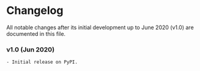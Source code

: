 # Changelog

All notable changes after its initial development up to June 2020 (v1.0) are documented in this file.

### v1.0 (Jun 2020)
    - Initial release on PyPI.
